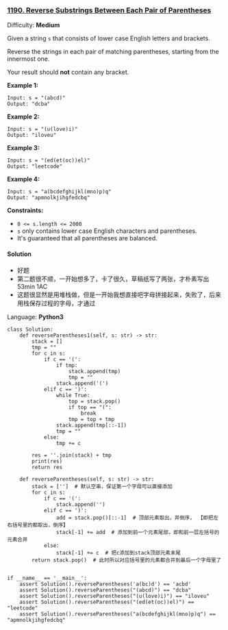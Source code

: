 ### [1190\. Reverse Substrings Between Each Pair of Parentheses](https://leetcode.com/contest/weekly-contest-154/problems/reverse-substrings-between-each-pair-of-parentheses/)

Difficulty: **Medium**

Given a string `s` that consists of lower case English letters and brackets. 

Reverse the strings in each pair of matching parentheses, starting from the innermost one.

Your result should **not** contain any bracket.

**Example 1:**

```
Input: s = "(abcd)"
Output: "dcba"
```

**Example 2:**

```
Input: s = "(u(love)i)"
Output: "iloveu"
```

**Example 3:**

```
Input: s = "(ed(et(oc))el)"
Output: "leetcode"
```

**Example 4:**

```
Input: s = "a(bcdefghijkl(mno)p)q"
Output: "apmnolkjihgfedcbq"
```

**Constraints:**

*   `0 <= s.length <= 2000`
*   `s` only contains lower case English characters and parentheses.
*   It's guaranteed that all parentheses are balanced.

#### Solution
-  好题
- 第二题很不顺，一开始想多了，卡了很久，草稿纸写了两张，才朴素写出 53min 1AC
- 这题很显然是用堆栈做，但是一开始我想直接吧字母拼接起来，失败了，后来用栈保存过程的字母，才通过

Language: **Python3**

```python3
class Solution:
    def reverseParentheses1(self, s: str) -> str:
        stack = []
        tmp = ""
        for c in s:
            if c == '(':
                if tmp:
                    stack.append(tmp)
                    tmp = ""
                stack.append('(')
            elif c == ')':
                while True:
                    top = stack.pop()
                    if top == "(":
                        break
                    tmp = top + tmp
                stack.append(tmp[::-1])
                tmp = ""
            else:
                tmp += c
​
        res = ''.join(stack) + tmp
        print(res)
        return res
​
    def reverseParentheses(self, s: str) -> str:
        stack = ['']  # 默认空串，保证第一个字母可以直接添加
        for c in s:
            if c == '(':
                stack.append('')
            elif c == ')':
                add = stack.pop()[::-1]  # 顶部元素取出，并倒序， 【即把左右括号里的都取出，倒序】
                stack[-1] += add  # 添加到前一个元素尾部，即和前一层左括号的元素合并
            else:
                stack[-1] += c  # 把c添加到stack顶部元素末尾
        return stack.pop()  # 此时所以对应括号里的元素都合并到最后一个字母里了
​
​
if __name__ == '__main__':
    assert Solution().reverseParentheses('a(bc)d') == 'acbd'
    assert Solution().reverseParentheses("(abcd)") == "dcba"
    assert Solution().reverseParentheses("(u(love)i)") == "iloveu"
    assert Solution().reverseParentheses("(ed(et(oc))el)") == "leetcode"
    assert Solution().reverseParentheses("a(bcdefghijkl(mno)p)q") == "apmnolkjihgfedcbq"
​
```